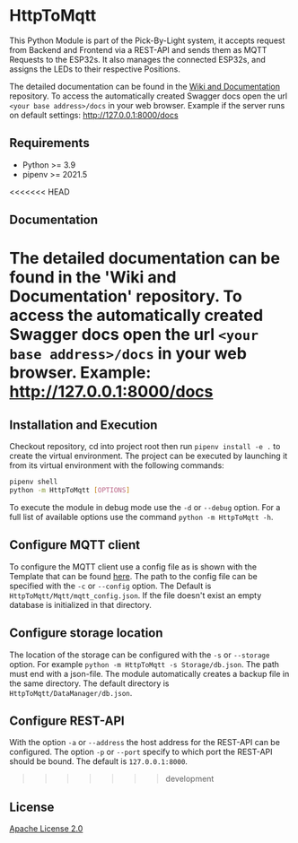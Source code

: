 # HttpToMqtt

This Python Module is part of the Pick-By-Light system, it accepts request from Backend and Frontend via a REST-API and sends them as MQTT Requests to the ESP32s. It also manages the connected ESP32s, and assigns the LEDs to their respective Positions.

The detailed documentation can be found in the [Wiki and Documentation](https://github.com/PBL-Pick-By-Light/ES-Wiki-and-Documentation) repository. To access 
the automatically created Swagger docs open the url `<your base address>/docs` in your web browser.
Example if the server runs on default settings: http://127.0.0.1:8000/docs

## Requirements
* Python >= 3.9
* pipenv >= 2021.5

<<<<<<< HEAD
## Documentation
The detailed documentation can be found in the 'Wiki and Documentation' repository. To access
the automatically created Swagger docs open the url `<your base address>/docs` in your web browser.
Example: http://127.0.0.1:8000/docs
=======
## Installation and Execution
Checkout repository, cd into project root then run `pipenv install -e .` to 
create the virtual environment. The project can be executed by launching 
it from its virtual environment with the following commands:
```Bash
pipenv shell
python -m HttpToMqtt [OPTIONS]
```
To execute the module in debug mode use the `-d` or `--debug` option. For a full list of available options use the command `python -m HttpToMqtt -h`.

## Configure MQTT client
To configure the MQTT client use a config file as is shown with the Template that can 
be found [here](Templates/config.json). The path to the config file can be specified with the `-c`
or `--config` option. The Default is `HttpToMqtt/Mqtt/mqtt_config.json`. If the file doesn't exist
an empty database is initialized in that directory.

## Configure storage location
The location of the storage can be configured with the `-s` or `--storage` option. For example 
`python -m HttpToMqtt -s Storage/db.json`. The path must end with a json-file. The module automatically 
creates a backup file in the same directory. The default directory is `HttpToMqtt/DataManager/db.json`.

## Configure REST-API
With the option `-a` or `--address` the host address for the REST-API can be configured.
The option `-p` or `--port` specify to which port the REST-API should be bound. The default is
`127.0.0.1:8000`.
>>>>>>> development

## License

[Apache License 2.0](https://www.tldrlegal.com/l/apache2)
